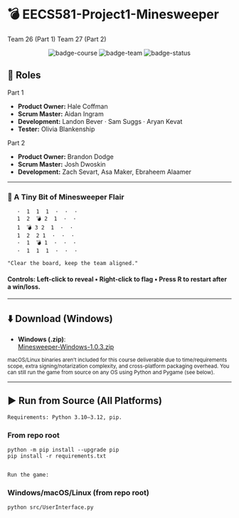 # 💣 EECS581-Project1-Minesweeper
Team 26 (Part 1)
Team 27 (Part 2)

<div align="center">

![badge-course](https://img.shields.io/badge/Course-EECS%20581-0057B7)
![badge-team](https://img.shields.io/badge/Team-26-darkgreen)
![badge-status](https://img.shields.io/badge/Status-Complete-brightgreen)

</div>

## 👥 Roles

Part 1
* **Product Owner:** Hale Coffman
* **Scrum Master:** Aidan Ingram
* **Development:** Landon Bever · Sam Suggs · Aryan Kevat
* **Tester:** Olivia Blankenship

Part 2
* **Product Owner:** Brandon Dodge
* **Scrum Master:** Josh Dwoskin
* **Development:** Zach Sevart, Asa Maker, Ebraheem Alaamer

---

### 🧩 A Tiny Bit of Minesweeper Flair

```text
   ·  1  1  1  ·  ·  ·
   1  2  💣 2  1  ·  ·
   1  💣 3 2  1  ·  ·
   1  2  2 1  ·  ·  ·
   ·  1  💣 1  ·  ·  ·
   ·  1  1  1  ·  ·  ·

"Clear the board, keep the team aligned."
```
#### Controls: Left-click to reveal • Right-click to flag • Press R to restart after a win/loss.

--- 

## ⬇️ Download (Windows)

- **Windows (.zip)**:  
  [Minesweeper-Windows-1.0.3.zip](https://github.com/coffman686/EECS581-Project1-Minesweeper/releases/download/v1.0.3/Minesweeper-Windows-1.0.3.zip)


<sub>macOS/Linux binaries aren’t included for this course deliverable due to time/requirements scope, extra signing/notarization complexity, and cross-platform packaging overhead. You can still run the game from source on any OS using Python and Pygame (see below).</sub>

---

## ▶️ Run from Source (All Platforms)

    Requirements: Python 3.10–3.12, pip.

### From repo root
    python -m pip install --upgrade pip
    pip install -r requirements.txt


    Run the game:

### Windows/macOS/Linux (from repo root)
    python src/UserInterface.py


